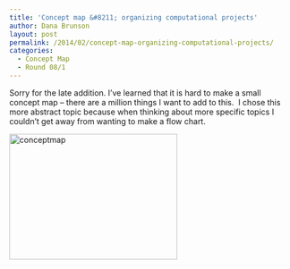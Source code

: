 ```yaml
---
title: 'Concept map &#8211; organizing computational projects'
author: Dana Brunson
layout: post
permalink: /2014/02/concept-map-organizing-computational-projects/
categories:
  - Concept Map
  - Round 08/1
---
```

Sorry for the late addition. I&#8217;ve learned that it is hard to make a small concept map &#8211; there are a million things I want to add to this.  I chose this more abstract topic because when thinking about more specific topics I couldn&#8217;t get away from wanting to make a flow chart.

[<img class="alignnone size-medium wp-image-5753" alt="conceptmap" src="http://teaching.software-carpentry.org/wp-content/uploads/2014/02/conceptmap-300x225.png" width="300" height="225" />][1]

 [1]: http://teaching.software-carpentry.org/wp-content/uploads/2014/02/conceptmap.png